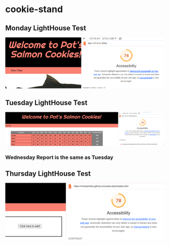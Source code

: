 # cookie-stand

## Monday LightHouse Test

![LightHouse Test](./img/monday%20lighthouse.PNG)


## Tuesday LightHouse Test

![LightHouse Test](./img/lighthouse%20tuesday.PNG)

### Wednesday Report is the same as Tuesday

## Thursday LightHouse Test

![LightHouse Test](./img/class09.PNG)